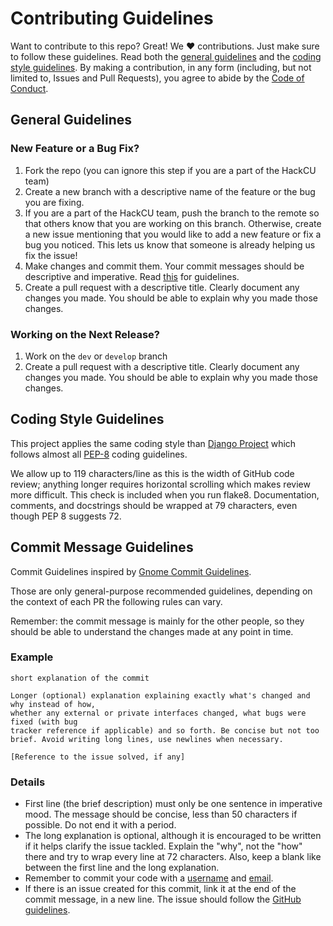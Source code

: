 # Contributing Guidelines

Want to contribute to this repo? Great! We  :heart:  contributions. Just make sure to follow these guidelines.
Read both the [general guidelines](#general-guidelines) and the [coding style guidelines](#coding-style-guidelines).
By making a contribution, in any form (including, but not limited to, Issues and Pull Requests), you agree to abide by the [Code of Conduct](CODE_OF_CONDUCT.md).

## General Guidelines

### New Feature or a Bug Fix?
1. Fork the repo (you can ignore this step if you are a part of the HackCU team)
2. Create a new branch with a descriptive name of the feature or the bug you are fixing.
3. If you are a part of the HackCU team, push the branch to the remote so that others know that you are working on this branch. Otherwise, create a new issue mentioning that you would like to add a new feature or fix a bug you noticed. This lets us know that someone is already helping us fix the issue!
4. Make changes and commit them. Your commit messages should be descriptive and imperative. Read [this](http://who-t.blogspot.com/2009/12/on-commit-messages.html) for guidelines.
5. Create a pull request with a descriptive title. Clearly document any changes you made. You should be able to explain why you made those changes.

### Working on the Next Release?
1. Work on the `dev` or `develop` branch
2. Create a pull request with a descriptive title. Clearly document any changes you made. You should be able to explain why you made those changes.

## Coding Style Guidelines

This project applies the same coding style than [Django Project](https://docs.djangoproject.com/en/1.11/internals/contributing/writing-code/coding-style/) which follows almost all [PEP-8](https://www.python.org/dev/peps/pep-0008/) coding guidelines.

We allow up to 119 characters/line as this is the width of GitHub code review; anything longer requires horizontal scrolling which makes review more difficult. This check is included when you run flake8. Documentation, comments, and docstrings should be wrapped at 79 characters, even though PEP 8 suggests 72.

## Commit Message Guidelines

Commit Guidelines inspired by [Gnome Commit Guidelines](https://wiki.gnome.org/Git/CommitMessages).

Those are only general-purpose recommended guidelines, depending on the context of each PR the following rules can vary.

Remember: the commit message is mainly for the other people, so they should be able to understand the changes made at any point in time.

### Example

```
short explanation of the commit

Longer (optional) explanation explaining exactly what's changed and why instead of how,
whether any external or private interfaces changed, what bugs were fixed (with bug
tracker reference if applicable) and so forth. Be concise but not too brief. Avoid writing long lines, use newlines when necessary.

[Reference to the issue solved, if any]
```

### Details

- First line (the brief description) must only be one sentence in imperative mood. The message should be concise, less than 50 characters if possible. Do not end it with a period.
- The long explanation is optional, although it is encouraged to be written if it helps clarify the issue tackled. Explain the "why", not the "how" there and try to wrap every line at 72 characters. Also, keep a blank like between the first line and the long explanation.
- Remember to commit your code with a [username](https://help.github.com/articles/setting-your-username-in-git/) and [email](https://help.github.com/articles/setting-your-email-in-git/).
- If there is an issue created for this commit, link it at the end of the commit message, in a new line. The issue should follow the [GitHub guidelines](https://help.github.com/articles/closing-issues-via-commit-messages/#closing-an-issue-in-the-same-repository).
